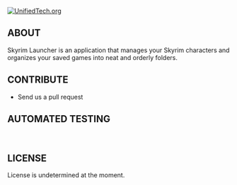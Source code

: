 [![UnifiedTech.org](http://www.unifiedtech.org/global/img/unifiedtech_logo.png)](http://www.unifiedtech.org/)

## ABOUT

Skyrim Launcher is an application that manages your Skyrim characters and organizes your saved games into neat and orderly folders.


## CONTRIBUTE

- Send us a pull request

## AUTOMATED TESTING

<br />

## LICENSE

License is undetermined at the moment.